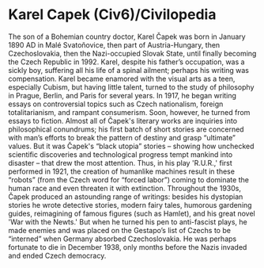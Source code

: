# Karel Capek (Civ6)/Civilopedia

The son of a Bohemian country doctor, Karel Čapek was born in January 1890 AD in Malé Svatoňovice, then part of Austria-Hungary, then Czechoslovakia, then the Nazi-occupied Slovak State, until finally becoming the Czech Republic in 1992. Karel, despite his father’s occupation, was a sickly boy, suffering all his life of a spinal ailment; perhaps his writing was compensation.
Karel became enamored with the visual arts as a teen, especially Cubism, but having little talent, turned to the study of philosophy in Prague, Berlin, and Paris for several years. In 1917, he began writing essays on controversial topics such as Czech nationalism, foreign totalitarianism, and rampant consumerism. Soon, however, he turned from essays to fiction. Almost all of Čapek's literary works are inquiries into philosophical conundrums; his first batch of short stories are concerned with man’s efforts to break the pattern of destiny and grasp “ultimate” values.
But it was Čapek's “black utopia” stories – showing how unchecked scientific discoveries and technological progress tempt mankind into disaster – that drew the most attention. Thus, in his play 'R.U.R.,' first performed in 1921, the creation of humanlike machines result in these “robots” (from the Czech word for “forced labor”) coming to dominate the human race and even threaten it with extinction.
Throughout the 1930s, Čapek produced an astounding range of writings: besides his dystopian stories he wrote detective stories, modern fairy tales, humorous gardening guides, reimagining of famous figures (such as Hamlet), and his great novel 'War with the Newts.' But when he turned his pen to anti-fascist plays, he made enemies and was placed on the Gestapo’s list of Czechs to be “interned” when Germany absorbed Czechoslovakia. He was perhaps fortunate to die in December 1938, only months before the Nazis invaded and ended Czech democracy.